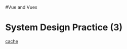 #Vue and Vuex




# System Design Practice (3)
[cache](https://www.bayt.com/en/specialties/q/305444/what-is-the-difference-between-l1-l2-and-l3-cache-memory/)
